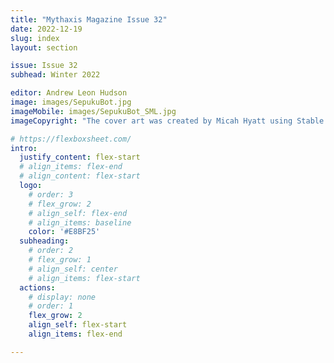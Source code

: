```yaml
---
title: "Mythaxis Magazine Issue 32"
date: 2022-12-19
slug: index
layout: section

issue: Issue 32
subhead: Winter 2022

editor: Andrew Leon Hudson
image: images/SepukuBot.jpg
imageMobile: images/SepukuBot_SML.jpg
imageCopyright: "The cover art was created by Micah Hyatt using Stable Diffusion"

# https://flexboxsheet.com/
intro:
  justify_content: flex-start
  # align_items: flex-end
  # align_content: flex-start
  logo:
    # order: 3
    # flex_grow: 2
    # align_self: flex-end
    # align_items: baseline
    color: '#E8BF25'
  subheading:
    # order: 2
    # flex_grow: 1
    # align_self: center
    # align_items: flex-start
  actions:
    # display: none
    # order: 1
    flex_grow: 2
    align_self: flex-start
    align_items: flex-end

---
```


